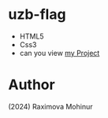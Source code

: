 # uzb-flag
- HTML5
- Css3
- can you view [my Project](https://mohinurraximova.github.io/uzb-flag/)
# Author 
(2024) Raximova Mohinur

